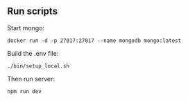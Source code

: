 ## Run scripts

Start mongo:

```
docker run -d -p 27017:27017 --name mongodb mongo:latest
```

Build the .env file:

```
./bin/setup_local.sh
```

Then run server:

```
npm run dev
```
